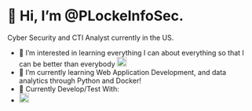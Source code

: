 <h1>👋 Hi, I’m @PLockeInfoSec.</h1>
Cyber Security and CTI Analyst currently in the US. <a target="_blank" rel="noopener noreferrer nofollow" href="https://imgs.search.brave.com/CCsk4B-ijTz2PGPuuu5qG0msF4V56fNcP0eAx-8RS1A/rs:fit:500:0:0/g:ce/aHR0cHM6Ly9mbGFn/c3dlYi5jb20vRmxh/Z19FbW9qaS9Vbml0/ZWRfU3RhdGVzXyhV/U0EpX0ZsYWdfRW1v/amkucG5n"><img src="https://imgs.search.brave.com/CCsk4B-ijTz2PGPuuu5qG0msF4V56fNcP0eAx-8RS1A/rs:fit:500:0:0/g:ce/aHR0cHM6Ly9mbGFn/c3dlYi5jb20vRmxh/Z19FbW9qaS9Vbml0/ZWRfU3RhdGVzXyhV/U0EpX0ZsYWdfRW1v/amkucG5n" width="13" data-canonical-src="https://cdn-icons-png.flaticon.com/512/197/197560.png" style="max-width: 100%;"></a>

- 👀 I’m interested in learning everything I can about everything so that I can be better than everybody <a target="_blank" rel="noopener noreferrer nofollow" href="https://img.icons8.com/?size=100&id=kuU7I7uPlHfo&format=png&color=000000"><img src="https://img.icons8.com/?size=100&id=kuU7I7uPlHfo&format=png&color=000000" width="20" style="max-width: 100%;"></a>
- 🌱 I’m currently learning Web Application Development, and data analytics through Python and Docker!
- 💞️ Currently Develop/Test With:
- <a target="_blank" rel="noopener noreferrer nofollow" href="https://camo.githubusercontent.com/6cb5d58cd80680cae16dfdaf3bf18f5e291f6c1489cf43462476cf1589efd204/68747470733a2f2f696d672e736869656c64732e696f2f62616467652f2d446f636b65722d3436613266313f7374796c653d666c61742d737175617265266c6f676f3d646f636b6572266c6f676f436f6c6f723d7768697465"><img src="https://camo.githubusercontent.com/6cb5d58cd80680cae16dfdaf3bf18f5e291f6c1489cf43462476cf1589efd204/68747470733a2f2f696d672e736869656c64732e696f2f62616467652f2d446f636b65722d3436613266313f7374796c653d666c61742d737175617265266c6f676f3d646f636b6572266c6f676f436f6c6f723d7768697465" width="20" style="max-width: 100%;"></a>

<!---
PLockeInfoSec/PLockeInfoSec is a ✨ special ✨ repository because its `README.md` (this file) appears on your GitHub profile.
You can click the Preview link to take a look at your changes.
--->

